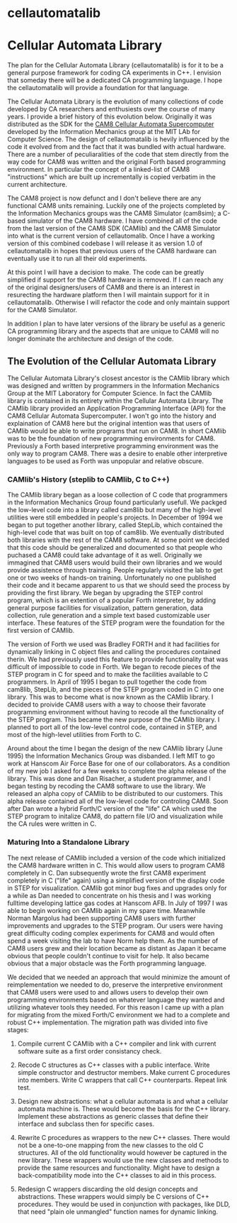 cellautomatalib
===============

# Cellular Automata Library

The plan for the Cellular Automata Library (cellautomatalib) is for it
to be a general purpose framework for coding CA experiments in C++.  I
envision that someday there will be a dedicated CA programming
language.  I hope the cellautomatalib will provide a foundation for
that language.

The Cellular Automata Library is the evolution of many collections of
code developed by CA researchers and enthusiests over the course of
many years.  I provide a brief history of this evolution below.
Originally it was distributed as the SDK for the [CAM8 Cellular
Automata Supercomputer](http://www.ai.mit.edu/projects/im/cam8/)
developed by the Information Mechanics group at the MIT LAb for
Computer Science.  The design of cellautomatalib is hevily influenced
by the code it evolved from and the fact that it was bundled with
actual hardware.  There are a number of peculiaralities of the code
that stem directly from the way code for CAM8 was written and the
original Forth based programming environment.  In particular the
concept of a linked-list of CAM8 "instructions" which are built up
incrementally is copied verbatim in the current architecture.

The CAM8 project is now defunct and I don't believe there are any
functional CAM8 units remaining. Luckily one of the projects completed
by the Information Mechanics groups was the CAM8 Simulator (cam8sim);
a C-based simulator of the CAM8 hardware.  I have combined all of the
code from the last version of the CAM8 SDK (CAMlib) and the CAM8
Simulator into what is the current version of cellautomalib.  Once I
have a working version of this combined codebase I will release it as
version 1.0 of cellautomatalib in hopes that previous users of the
CAM8 hardware can eventually use it to run all their old experiments.

At this point I will have a decision to make.  The code can be greatly
simplified if support for the CAM8 hardware is removed.  If I can
reach any of the original designers/users of CAM8 and there is an
interest in resurecting the hardware platform then I will maintain
support for it in cellautomatalib.  Otherwise I will refactor the code
and only maintain support for the CAM8 Simulator.

In addition I plan to have later versions of the library be useful as
a generic CA programming library and the aspects that are unique to
CAM8 will no longer dominate the architecture and design of the code.

## The Evolution of the Cellular Automata Library

The Cellular Automata Library's closest ancestor is the CAMlib library
which was designed and written by programmers in the Information
Mechanics Group at the MIT Laboratory for Computer Science.  In fact
the CAMlib library is contained in its entirety within the Cellular
Automata Library.  The CAMlib library provided an Application
Programming Interface (API) for the CAM8 Cellular Automata
Supercomputer.  I won't go into the history and explaination of CAM8
here but the original intention was that users of CAMlib would be able
to write programs that run on CAM8.  In short CAMlib was to be the
foundation of new programming environments for CAM8.  Previously a
Forth based interpretive programming environment was the only way to
program CAM8.  There was a desire to enable other interpretive
languages to be used as Forth was unpopular and relative obscure.

### CAMlib's History (steplib to CAMlib, C to C++)

The CAMlib library began as a loose collection of C code that
programmers in the Information Mechanics Group found particularly
usefull.  We packged the low-level code into a library called cam8lib
but many of the high-level utilities were still embedded in people's
projects.  In December of 1994 we began to put together another
library, called StepLib, which contained the high-level code that was
built on top of cam8lib.  We eventually distributed both libraries
with the rest of the CAM8 software.  At some point we decided that
this code should be generalized and documented so that people who
puchased a CAM8 could take advantage of it as well.  Originally we
immagined that CAM8 users would build their own libraries and we would
provide assistence through training.  People regularly visited the
lab to get one or two weeks of hands-on training.  Unfortunately no
one published their code and it became apparent to us that we should
seed the process by providing the first library.  We began by
upgrading the STEP control program, which is an extention of a popular
Forth interpreter, by adding general purpose facilities for
visualization, pattern generation, data collection, rule generation
and a simple text based customizable user interface.  These features
of the STEP program were the foundation for the first version of
CAMlib.

The version of Forth we used was Bradley FORTH and it had facilities
for dynamically linking in C object files and calling the procedures
contained therin.  We had previously used this feature to provide
functionality that was difficult of impossible to code in Forth.  We
began to recode pieces of the STEP program in C for speed and to make
the facilities available to C programmers.  In April of 1995 I began
to pull together the code from cam8lib, StepLib, and the
pieces of the STEP program coded in C into one library.  This was to
become what is now known as the CAMlib library.  I decided to
proivide CAM8 users with a way to choose their favorate programming
environment without having to recode all the functionality of the STEP
program.  This became the new purpose of the CAMlib library.  I
planned to port all of the low-level control code, contained in STEP,
and most of the high-level utilities from Forth to C.

Around about the time I began the design of the new CAMlib library
(June 1995) the Information Mechanics Group was disbanded.  I left MIT
to go work at Hanscom Air Force Base for one of our collaborators.  As
a condition of my new job I asked for a few weeks to complete the
alpha release of the library.  This was done and Dan Risacher, a
student programmer, and I began testing by recoding the CAM8 software
to use the library. We released an alpha copy of CAMlib to be
distributed to our customers.  This alpha release contained all of the
low-level code for controling CAM8.  Soon after Dan wrote a hybrid
Forth/C version of the "life" CA which used the STEP program to
initalize CAM8, do pattern file I/O and visualization while the CA
rules were written in C.

### Maturing Into a Standalone Library

The next release of CAMlib included a version of the code which
initialized the CAM8 hardware written in C.  This would allow users to
program CAM8 completely in C.  Dan subsequently wrote the first CAM8
experiment completely in C ("life" again) using a simplified version
of the display code in STEP for visualization.  CAMlib got minor bug
fixes and upgrades only for a while as Dan needed to concentrate on
his thesis and I was working fulltime developing lattice gas codes at
Hanscom AFB.  In July of 1997 I was able to begin working on CAMlib
again in my spare time.  Meanwhile Norman Margolus had been supporting
CAM8 users with further improvements and upgrades to the STEP program.
Our users were having great difficulty coding complex experiments for
CAM8 and would often spend a week visiting the lab to have Norm help
them.  As the number of CAM8 users grew and their location became as
distant as Japan it became obvious that people couldn't continue to
visit for help.  It also became obvious that a major obstacle was the
Forth programming language.

We decided that we needed an approach that would minimize the
amount of reimplementation we needed to do, preserve the interpretive
environment that CAM8 users were used to and allows users to develop
their own programming environments based on whatever language they
wanted and utilizing whatever tools they needed.  For this reason I
came up with a plan for migrating from the mixed Forth/C
environment we had to a complete and robust C++ implementation.  The
migration path was divided into five stages:

1. Compile current C CAMlib with a C++ compiler and link with current
  software suite as a first order consistancy check.

1. Recode C structures as C++ classes with a public interface. Write
simple constructor and destructor members.  Make current C procedures
into members.  Write C wrappers that call C++ counterparts.  Repeat
link test.

1. Design new abstractions: what a cellular automata is and what a
cellular automata machine is.  These would become the basis for the
C++ library.  Implement these abstractions as generic classes that
define their interface and subclass then for specific cases.

1. Rewrite C procedures as wrappers to the new C++ classes.  There
would not be a one-to-one mapping from the new classes to the old C
structures.  All of the old functionality would however be captured in
the new library.  These wrappers would use the new classes and methods
to provide the same resources and functionality.  Might have to design
a back-compatibility mode into the C++ classes to aid in this process.

1. Redesign C wrappers discarding the old design concepts and
abstractions.  These wrappers would simply be C versions of C++
procedures.  They would be used in conjunction with packages, like
DLD, that need "plain ole unmangled" function names for dynamic
linking.
